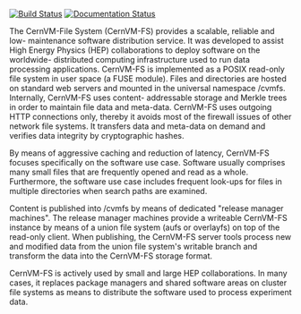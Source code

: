 [![Build Status](https://travis-ci.org/cvmfs/cvmfs.svg?branch=devel)](https://travis-ci.org/cvmfs/cvmfs) [![Documentation Status](https://readthedocs.org/projects/cvmfs/badge/?version=latest)](http://cvmfs.readthedocs.org/en/latest/?badge=master)

The CernVM-File System (CernVM-FS) provides a scalable, reliable and low-
maintenance software distribution service. It was developed to assist High
Energy Physics (HEP) collaborations to deploy software on the worldwide-
distributed computing infrastructure used to run data processing applications.
CernVM-FS is implemented as a POSIX read-only file system in user space (a FUSE
module). Files and directories are hosted on standard web servers and mounted
in the universal namespace /cvmfs. Internally, CernVM-FS uses content-
addressable storage and Merkle trees in order to maintain file data and
meta-data. CernVM-FS uses outgoing HTTP connections only, thereby it avoids
most of the firewall issues of other network file systems. It transfers data
and meta-data on demand and verifies data integrity by cryptographic hashes.

By means of aggressive caching and reduction of latency, CernVM-FS focuses
specifically on the software use case. Software usually comprises many small
files that are frequently opened and read as a whole. Furthermore, the software
use case includes frequent look-ups for files in multiple directories when
search paths are examined.

Content is published into /cvmfs by means of dedicated "release manager
machines". The release manager machines provide a writeable CernVM-FS instance
by means of a union file system (aufs or overlayfs) on top of the read-only
client. When publishing, the CernVM-FS server tools process new and modified
data from the union file system's writable branch and transform the data into
the CernVM-FS storage format.

CernVM-FS is actively used by small and large HEP collaborations. In many cases,
it replaces package managers and shared software areas on cluster file systems
as means to distribute the software used to process experiment data.

